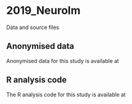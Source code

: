# 2019_NeuroIm
Data and source files

## Anonymised data
Anonymised data for this study is available at

## R analysis code
The R analysis code for this study is available at 

